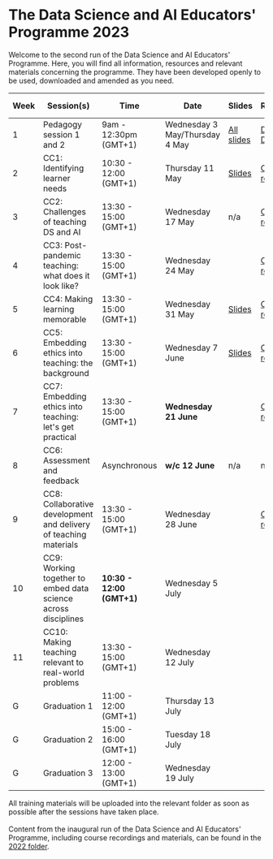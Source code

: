 # The Data Science and AI Educators' Programme 2023

Welcome to the second run of the Data Science and AI Educators' Programme.
Here, you will find all information, resources and relevant materials concerning the programme. They have been developed openly to be used, downloaded and amended as you need.

| Week      | Session(s)                    | Time    |    Date      | Slides |  Recordings      |   Collaborative document    |
| ----------| ------------------------------| --------| -------------| -------| -----------------|-------------------- |
| 1 |  Pedagogy session 1 and 2         | 9am - 12:30pm (GMT+1)   | Wednesday 3 May/Thursday 4 May | [All slides](https://github.com/alan-turing-institute/ds-ai-educators-programme/tree/main/2023/carpentries-pedagogy-week-1)    |  [Day 1](https://youtu.be/I09LVHs3zK4) </br>  [Day 2](https://youtu.be/F9rZvTPCSFk)    | [Etherpad document](https://pad.carpentries.org/2023-05-03-ATI)  | Complete  |
| 2 |  CC1: Identifying learner needs          | 10:30 - 12:00 (GMT+1)       | Thursday 11 May    | [Slides](https://github.com/alan-turing-institute/ds-ai-educators-programme/blob/main/2023/cc1-identifying-learner-needs/README.md)   | [CC1 recording](https://youtu.be/jFnC6SnAKU8)  | [Miro Board](https://miro.com/app/board/uXjVMKqctcE=/) </br> [HackMD](https://hackmd.io/cxvp9Up_Qd-X5XYn-cEsEg) | Complete  |
| 3 |  CC2: Challenges of teaching DS and AI   | 13:30 - 15:00 (GMT+1)       | Wednesday 17 May    | n/a   | [CC2 recording](https://youtu.be/FSS5dY2-XA4) | [HackMD](https://hackmd.io/x03xAVgBQnCPTvEBYtVCfQ) | Complete  |
| 4 |  CC3: Post-pandemic teaching: what does it look like? | 13:30 - 15:00 (GMT+1)       | Wednesday 24 May    |    | [CC3 recording](https://youtu.be/wCPulHjzKO4) | [HackMD](https://hackmd.io/2CwAH3cnQMCeSG8rQDexVA)  |
| 5 |  CC4: Making learning memorable        | 13:30 - 15:00 (GMT+1)       | Wednesday 31 May    | [Slides](https://github.com/alan-turing-institute/ds-ai-educators-programme/tree/main/2022/cc8-making-learning-memorable)   | [CC4 recording](https://youtu.be/TpQfIRe_H7k)  | [HackMD](https://hackmd.io/zFu59NY8S8-l3mcoQnwZFw)  | Complete  |
| 6 |  CC5: Embedding ethics into teaching: the background         | 13:30 - 15:00 (GMT+1)       | Wednesday 7 June    | [Slides](https://github.com/alan-turing-institute/ds-ai-educators-programme/blob/main/2023/cc5-embedding-ethics-the-background/ReadME.md)    | [CC5 recording](https://youtu.be/3I07Zli2b2o) | [HackMD](https://hackmd.io/0PJTIjlKQsGHM3LzRKbIGg)  | Complete  |
| 7 |  CC7: Embedding ethics into teaching: let's get practical         | 13:30 - 15:00 (GMT+1)       | **Wednesday 21 June**     |    |[CC7 recording](https://youtu.be/QX4T6d-2OEM)  | [HackMD](https://hackmd.io/YnCGCwvfTqmFS3C6CSAJvQ)  | Complete  |
| 8 |  CC6: Assessment and feedback         | Asynchronous      | **w/c 12 June**   | n/a   | n/a  | [HackMD](https://hackmd.io/N_dhTEebSkS6MjZeEABhmQ)  | Complete  |
| 9 |  CC8: Collaborative development and delivery of teaching materials         | 13:30 - 15:00 (GMT+1)       | Wednesday 28 June     |    | [CC8 recording](https://youtu.be/tI-YVtmxG0w)  | [HackMD](https://hackmd.io/FnFm5SpvS7-OjXnXSf_Cug) | Complete  |
| 10 |  CC9: Working together to embed data science across disciplines         | **10:30 - 12:00 (GMT+1)**      | Wednesday 5 July     |    |  | [HackMD](https://hackmd.io/JNE4HEDwT5KSE5flMkRR1w)  | Complete  |
| 11 |  CC10: Making teaching relevant to real-world problems        | 13:30 - 15:00 (GMT+1)       | Wednesday 12 July    |    |  |  | Complete  |
| G |  Graduation 1        | 11:00 - 12:00 (GMT+1)      | Thursday 13 July     |    |  |  | Complete  |
| G |  Graduation 2        |15:00 - 16:00 (GMT+1)     | Tuesday 18 July    |    |  |  | Complete  |
| G |  Graduation 3        | 12:00 - 13:00 (GMT+1)    | Wednesday 19 July   |    |  |  | Complete  |

 All training materials will be uploaded into the relevant folder as soon as possible after the sessions have taken place. </br> </br>
Content from the inaugural run of the Data Science and AI Educators' Programme, including course recordings and materials, can be found in the [2022 folder](https://github.com/alan-turing-institute/ds-ai-educators-programme/tree/main/2022).
